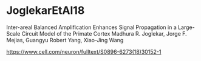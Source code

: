 # JoglekarEtAl18

Inter-areal Balanced Amplification Enhances Signal Propagation in a Large-Scale Circuit Model of the Primate Cortex
Madhura R. Joglekar, Jorge F. Mejias, Guangyu Robert Yang, Xiao-Jing Wang

https://www.cell.com/neuron/fulltext/S0896-6273(18)30152-1
